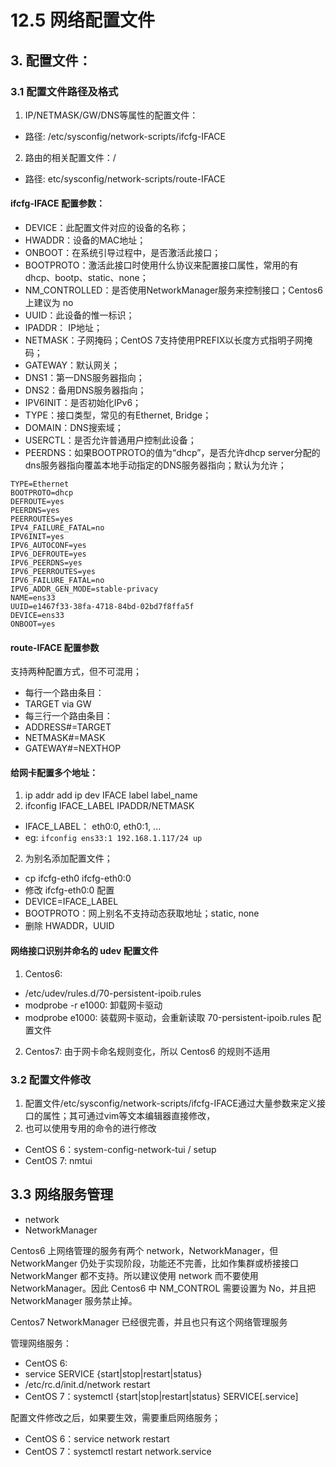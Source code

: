 # 12.5 网络配置文件

## 3. 配置文件：
### 3.1 配置文件路径及格式
1. IP/NETMASK/GW/DNS等属性的配置文件：
- 路径: /etc/sysconfig/network-scripts/ifcfg-IFACE
2. 路由的相关配置文件：/
- 路径: etc/sysconfig/network-scripts/route-IFACE

#### ifcfg-IFACE 配置参数：
- DEVICE：此配置文件对应的设备的名称；
- HWADDR：设备的MAC地址；
- ONBOOT：在系统引导过程中，是否激活此接口；
- BOOTPROTO：激活此接口时使用什么协议来配置接口属性，常用的有dhcp、bootp、static、none；
- NM_CONTROLLED：是否使用NetworkManager服务来控制接口；Centos6 上建议为 no
- UUID：此设备的惟一标识；
- IPADDR： IP地址；
- NETMASK：子网掩码；CentOS 7支持使用PREFIX以长度方式指明子网掩码；
- GATEWAY：默认网关；
- DNS1：第一DNS服务器指向；
- DNS2：备用DNS服务器指向；
- IPV6INIT：是否初始化IPv6；
- TYPE：接口类型，常见的有Ethernet, Bridge；
- DOMAIN：DNS搜索域；
- USERCTL：是否允许普通用户控制此设备；
- PEERDNS：如果BOOTPROTO的值为“dhcp”，是否允许dhcp server分配的dns服务器指向覆盖本地手动指定的DNS服务器指向；默认为允许；
```
TYPE=Ethernet
BOOTPROTO=dhcp
DEFROUTE=yes
PEERDNS=yes
PEERROUTES=yes
IPV4_FAILURE_FATAL=no
IPV6INIT=yes
IPV6_AUTOCONF=yes
IPV6_DEFROUTE=yes
IPV6_PEERDNS=yes
IPV6_PEERROUTES=yes
IPV6_FAILURE_FATAL=no
IPV6_ADDR_GEN_MODE=stable-privacy
NAME=ens33
UUID=e1467f33-38fa-4718-84bd-02bd7f8ffa5f
DEVICE=ens33
ONBOOT=yes
```


#### route-IFACE 配置参数
支持两种配置方式，但不可混用；
- 每行一个路由条目：
- TARGET  via  GW
- 每三行一个路由条目：
- ADDRESS\#=TARGET
- NETMASK\#=MASK
- GATEWAY\#=NEXTHOP

#### 给网卡配置多个地址：
1. ip addr add  ip dev IFACE  label label_name
1. ifconfig  IFACE_LABEL  IPADDR/NETMASK
- IFACE_LABEL： eth0:0, eth0:1, ...
- eg: `ifconfig ens33:1 192.168.1.117/24 up`
2. 为别名添加配置文件；
- cp ifcfg-eth0 ifcfg-eth0:0
- 修改 ifcfg-eth0:0 配置
- DEVICE=IFACE_LABEL
- BOOTPROTO：网上别名不支持动态获取地址；static, none
- 删除 HWADDR，UUID

#### 网络接口识别并命名的 udev 配置文件
1. Centos6:
- /etc/udev/rules.d/70-persistent-ipoib.rules
- modprobe -r e1000: 卸载网卡驱动
- modprobe e1000: 装载网卡驱动，会重新读取 70-persistent-ipoib.rules 配置文件
2. Centos7: 由于网卡命名规则变化，所以 Centos6 的规则不适用

### 3.2 配置文件修改
1. 配置文件/etc/sysconfig/network-scripts/ifcfg-IFACE通过大量参数来定义接口的属性；其可通过vim等文本编辑器直接修改，
2. 也可以使用专用的命令的进行修改
- CentOS 6：system-config-network-tui / setup
- CentOS 7: nmtui

## 3.3 网络服务管理
- network
- NetworkManager

Centos6 上网络管理的服务有两个 network，NetworkManager，但 NetworkManger 仍处于实现阶段，功能还不完善，比如作集群或桥接接口 NetworkManger 都不支持。所以建议使用 network 而不要使用 NetworkManager。因此 Centos6 中 NM_CONTROL 需要设置为 No，并且把 NetworkManager 服务禁止掉。

Centos7 NetworkManager 已经很完善，并且也只有这个网络管理服务

管理网络服务：
- CentOS 6:
- service  SERVICE  {start|stop|restart|status}
- /etc/rc.d/init.d/network restart
- CentOS 7：systemctl  {start|stop|restart|status}  SERVICE[.service]

配置文件修改之后，如果要生效，需要重启网络服务；
- CentOS 6：service    network  restart
- CentOS 7：systemctl  restart  network.service

